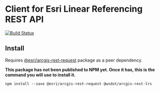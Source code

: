 Client for Esri Linear Referencing REST API
===========================================

[![Build Status](https://travis-ci.org/WSDOT-GIS/arcgis-rest-lrs.svg?branch=master)](https://travis-ci.org/WSDOT-GIS/arcgis-rest-lrs)

Install
-------

Requires [@esri/arcgis-rest-request] package as a peer dependency.

**This package has not been published to NPM yet. Once it has, this is the command you will use to install it.**

```console
npm install --save @esri/arcgis-rest-request @wsdot/arcgis-rest-lrs
```

[@esri/arcgis-rest-request]:https://www.npmjs.com/package/@esri/arcgis-rest-request